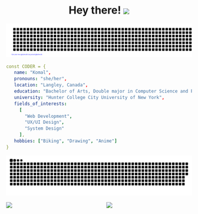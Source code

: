 <h1 align="center"> Hey there! 
   <img align="center" src=https://hits.seeyoufarm.com/api/count/incr/badge.svg?url=https%3A%2F%2Fgithub.com%2Fkomal914%2Fhit-counter&count_bg=%2379C83D&title_bg=%23000000&icon=badoo.svg&icon_color=%23E89BFF&title=hits&edge_flat=false)](https://hits.seeyoufarm.com)](https://hits.seeyoufarm.com) />
</h1> 

![gitartwork](gitartwork.svg)                                             

```yaml
const CODER = {
   name: "Komal",
   pronouns: "she/her",
   location: "Langley, Canada",
   education: "Bachelor of Arts, Double major in Computer Science and Psychology",
   university: "Hunter College City University of New York",
   fields_of_interests:
     [
       "Web Development",
       "UX/UI Design",
       "System Design"
     ],
   hobbies: ["Biking", "Drawing", "Anime"]
}
```
![](https://raw.githubusercontent.com/komal914/komal914/output/github-contribution-grid-snake.svg)
<!--- <img align="left" src="https://github-readme-streak-stats.herokuapp.com/?user=Komal914&theme=github-light&show)"  width="500px"  /> --->
<!--- <img aligh="center"  src="https://media.giphy.com/media/FcqKy4Kj7XOK0hCW4g/giphy.gif"  width="300px"  height="200px" /> --->
                                     
<a href="https://readme-jokes.vercel.app"><img align="left" src="https://readme-jokes.vercel.app/api?hideBorder&theme=watermelon&bgColor=%0D1015" />
   
   <img align="right" src="https://github-readme-stats.vercel.app/api?username=komal914&theme=gotham&hide_border=true&show4&show_icons=true&hide_title=true&icon_color=2CDD93&text_color=CAF6E3"  width="46%" />



  



  
  
<!---
Komal914/Komal914 is a ✨ special ✨ repository because its `README.md` (this file) appears on your GitHub profile.
You can click the Preview link to take a look at your changes.
--->
